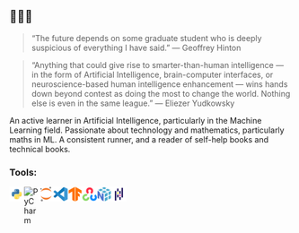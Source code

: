 ## 👋👋👋

> “The future depends on some graduate student who is deeply suspicious of everything I have said.” — Geoffrey Hinton

> “Anything that could give rise to smarter-than-human intelligence — in the form of Artificial Intelligence, brain-computer interfaces, or neuroscience-based human intelligence enhancement — wins hands down beyond contest as doing the most to change the world. Nothing else is even in the same league.” — Eliezer Yudkowsky

An active learner in Artificial Intelligence, particularly in the Machine Learning field. Passionate about technology and mathematics, particularly maths in ML. A consistent runner, and a reader of self-help books and technical books.

### Tools:

[<img align="left" alt="Python" width="26px" src="https://raw.githubusercontent.com/github/explore/80688e429a7d4ef2fca1e82350fe8e3517d3494d/topics/python/python.png" />](https://python.org/)
[<img align="left" alt="PyCharm" width="26px" src="https://img.icons8.com/color/452/pycharm.png" />](https://www.jetbrains.com/pycharm/)
[<img align="left" alt="Jupyter Notebook" width="26px" src="https://raw.githubusercontent.com/devicons/devicon/master/icons/jupyter/jupyter-original.svg" />](https://jupyter.org/)
[<img align="left" alt="Visual Studio Code" width="26px" src="https://raw.githubusercontent.com/devicons/devicon/master/icons/vscode/vscode-original.svg" />](https://code.visualstudio.com/)
[<img align="left" alt="TensorFlow" width="26px" src="https://raw.githubusercontent.com/devicons/devicon/master/icons/tensorflow/tensorflow-original.svg" />](https://www.tensorflow.org)
[<img align="left" alt="OpenCV" width="26px" src="https://raw.githubusercontent.com/devicons/devicon/master/icons/opencv/opencv-original.svg" />](https://opencv.org/)
[<img align="left" alt="Numpy" width="26px" src="https://raw.githubusercontent.com/devicons/devicon/master/icons/numpy/numpy-original.svg" />](https://numpy.org/)
[<img align="left" alt="Pandas" width="26px" src="https://raw.githubusercontent.com/devicons/devicon/master/icons/pandas/pandas-original.svg" />](https://pandas.pydata.org/)
